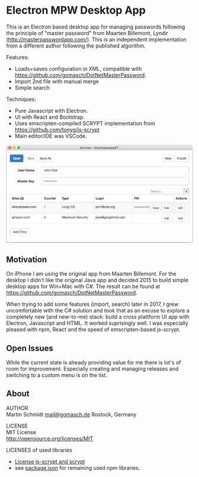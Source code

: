 # Electron MPW Desktop App

This is an Electron based desktop app for managing passwords following the principle of "master password" from Maarten Billemont, Lyndir (http://masterpasswordapp.com/). This is an independent implementation from a different author following the published algorithm.

Features:
* Loads+saves configuration in XML, compatible with https://github.com/gomasch/DotNetMasterPassword.
* Import 2nd file with manual merge
* Simple search

Techniques:
* Pure Javascript with Electron.  
* UI with React and Bootstrap.
* Uses emscripten-compiled SCRYPT implementation from https://github.com/tonyg/js-scrypt
* Main editor/IDE was VSCode.

![Screenshot](screenshot.png?raw=true "Screenshot MAC")

## Motivation
On iPhone I am using the original app from Maarten Billemont. For the desktop I didn't like the original Java app and decided 2015 to build simple desktop apps for Win+Mac with C#. The result can be found at https://github.com/gomasch/DotNetMasterPassword.

When trying to add some features (import, search) later in 2017, I grew uncomfortable with the C# solution and took that as an excuse to explore a completely new (and new-to-me) stack: build a cross plattform UI app with Electron, Javascript and HTML. It worked suprisingly well. I was especially pleased with npm, React and the speed of emscripten-based js-scrypt.

## Open Issues

While the current state is already providing value for me there is lot's of room for improvement. Especially creating and managing releases and switching to a custom menu is on the list.

## About

AUTHOR<br>
Martin Schmidt mail@gomasch.de Rostock, Germany

LICENSE<br>
MIT License<br>
http://opensource.org/licenses/MIT

LICENSES of used libraries
* <a href="external/js-scrypt/LICENSE.md">License js-scrypt and scrypt</a>
* see <a href="package.json">package.json</a> for remaining used npm libraries.